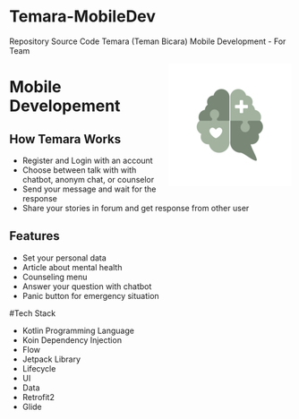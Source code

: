 # Temara-MobileDev
Repository Source Code Temara (Teman Bicara) Mobile Development - For Team

<img src="https://github.com/Temara-Capstone/.github/blob/main/Logo%20Temara.png" alt="Logo of the project" align="right">

# Mobile Developement

## How Temara Works

- Register and Login with an account
- Choose between talk with with chatbot, anonym chat, or counselor
- Send your message and wait for the response
- Share your stories in forum and get response from other user

## Features

- Set your personal data
- Article about mental health
- Counseling menu
- Answer your question with chatbot
- Panic button for emergency situation

#Tech Stack
- Kotlin Programming Language
- Koin Dependency Injection
- Flow
- Jetpack Library
- Lifecycle
- UI
- Data
- Retrofit2
- Glide
